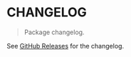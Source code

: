 # CHANGELOG

> Package changelog.

See [GitHub Releases](https://github.com/stdlib-js/math-iter-special-abs2/releases) for the changelog.